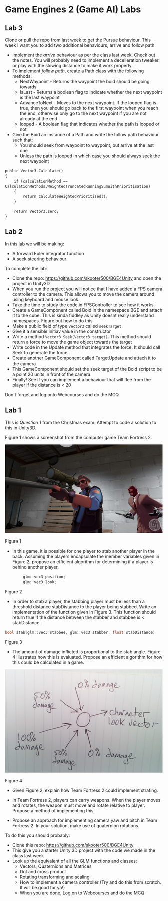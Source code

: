 # Game Engines 2 (Game AI) Labs 

## Lab 3
Clone or pull the repo from last week to get the Pursue behaviour. This week I want you to add two additional behaviours, arrive and follow path. 

- Implement the *arrive* behaviour as per the class last week. Check out the notes. You will probably need to implement a decelleration tweaker or play with the slowing distance to make it work properly.
- To implement *follow path*, create a Path class with the following methods:
	- NextWaypoint - Returns the waypoint the boid should be going towards
	- IsLast - Returns a boolean flag to indicate whether the next waypoint is the last waypoint
	- AdvanceToNext - Moves to the next waypoint. If the looped flag is true, then you should go back to the first waypoint when you reach the end, otherwise only go to the next waypoint if you are not already at the end.
	- looped - A boolean flag that indicates whether the path is looped or not
- Give the Boid an instance of a Path and write the follow path behaviour such that:
	- You should seek from waypoint to waypoint, but arrive at the last one
	- Unless the path is looped in which case you should always seek the next waypoint

```
public Vector3 Calculate()
{
    if (calculationMethod == CalculationMethods.WeightedTruncatedRunningSumWithPrioritisation)
    {
        return CalculateWeightedPrioritised();
    }

    return Vector3.zero;
}
```

## Lab 2
In this lab we will be making:
- A forward Euler integrator function
- A seek steering behaviour

To complete the lab:

- Clone the repo: https://github.com/skooter500/BGE4Unity and open the project in Unity3D
- When you run the project you will notice that I have added a FPS camera controller to the camera. This allows you to move the camera around using keyboard and mouse look.
- Take the time to study the code in FPSController to see how it works.
- Create a GameComponent called Boid in the namespace BGE and attach it to the cube. This is kinda fiddley as Unity doesnt really understand namespaces. Figure out how to do this
- Make a public field of type ```Vector3``` called ```seekTarget``` 
- Give it a sensible initiav value in the constructor
- Write a method ```Vector3 Seek(Vector3 target)```. This method should return a force to move the game object towards the target
- Write code in the Update method that integrates the force. It should call Seek to generate the force.
- Create another GameComponent called TargetUpdate and attach it to the camera
- This GameComponent should set the seek target of the Boid script to be a point 20 units in front of the camera.
- Finally! See if you can implement a behaviour that will flee from the player if the distance is < 20

Don't forget and log onto Webcourses and do the MCQ

## Lab 1

This is *Question 1* from the Christmas exam. Attempt to code a solution to this in Unity3D.

Figure 1 shows a screenshot from the computer game Team Fortress 2.

![](fig1.png)
 
Figure 1

- In this game, it is possible for one player to stab another player in the back. Assuming the players encapsulate the member variables given in Figure 2, propose an efficient algorithm for determining if a player is behind another player.

```C++
		glm::vec3 position;
		glm::vec3 look;
```
Figure 2

- In order to stab a player, the stabbing player must be less than a threshold distance stabDistance to the player being stabbed. Write an implementation of the function given in Figure 3. This function should return true if the distance between the stabber and stabbee is < stabDistance.

```C++
bool stab(glm::vec3 stabbee, glm::vec3 stabber, float stabDistance)
```
Figure 3

- The amount of damage inflicted is proportional to the stab angle. Figure 4 illustrates how this is evaluated. Propose an efficient algorithm for how this could be calculated in a game.

![](fig4.png)
 
Figure 4

- Given Figure 2, explain how Team Fortress 2 could implement strafing.

- In Team Fortress 2, players can carry weapons. When the player moves and rotates, the weapon must move and rotate relative to player. Propose a method of implementing this.

- Propose an approach for implementing camera yaw and pitch in Team Fortress 2. In your solution, make use of quaternion rotations.

To do this you should probably:
- Clone this repo: https://github.com/skooter500/BGE4Unity
- This give you a starter Unity 3D project with the code we made in the class last week
- Look up the equivalent of all the GLM functions and classes:
	- Vectors, Quaternions and Matrices
	- Dot and cross product
	- Rotating transforming and scaling
	- How to implement a camera controller (Try and do this from scratch. It will be good for ya!)
	- When you are done, Log on to Webcourses and do the MCQ





